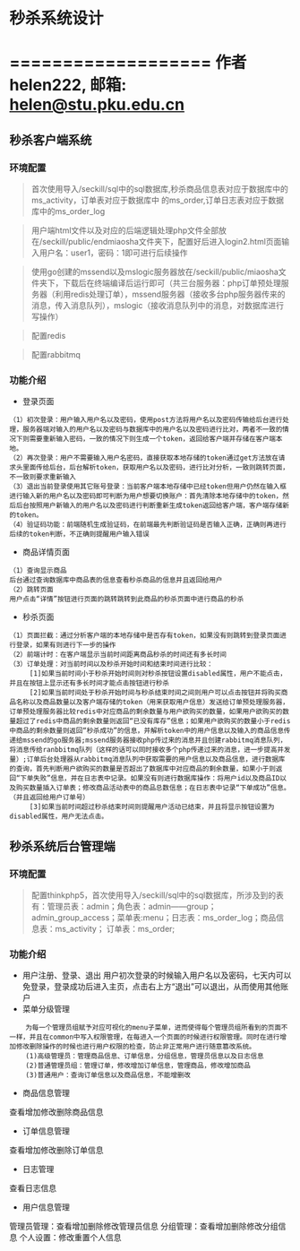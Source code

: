 # 秒杀系统设计
===================
作者 helen222, 邮箱: helen@stu.pku.edu.cn
===================
## 秒杀客户端系统
### 环境配置
> 首次使用导入/seckill/sql中的sql数据库,秒杀商品信息表对应于数据库中的ms_activity，订单表对应于数据库中 的ms_order,订单日志表对应于数据库中的ms_order_log

>用户端html文件以及对应的后端逻辑处理php文件全部放在/seckill/public/endmiaosha文件夹下，配置好后进入login2.html页面输入用户名：user1，密码：1即可进行后续操作

>使用go创建的mssend以及mslogic服务器放在/seckill/public/miaosha文件夹下，下载后在终端编译后运行即可（共三台服务器：php订单预处理服务器（利用redis处理订单），mssend服务器（接收多台php服务器传来的消息，传入消息队列），mslogic（接收消息队列中的消息，对数据库进行写操作）

>配置redis

>配置rabbitmq

### 功能介绍
 + 登录页面
 ~~~
 （1）初次登录：用户输入用户名以及密码，使用post方法将用户名以及密码传输给后台进行处理，服务器端对输入的用户名以及密码与数据库中的用户名以及密码进行比对，两者不一致的情况下则需要重新输入密码，一致的情况下则生成一个token，返回给客户端并存储在客户端本地。
 （2）再次登录：用户不需要输入用户名密码，直接获取本地存储的token通过get方法放在请求头里面传给后台，后台解析token，获取用户名以及密码，进行比对分析，一致则跳转页面，不一致则要求重新输入
 （3）退出当前登录使用其它账号登录：当前客户端本地存储中已经token但用户仍然在输入框进行输入新的用户名以及密码即可判断为用户想要切换账户：首先清除本地存储中的token，然后后台按照用户新输入的用户名以及密码进行判断重新生成token返回给客户端，客户端存储新的token。
 （4）验证码功能：前端随机生成验证码，在前端最先判断验证码是否输入正确，正确则再进行后续的token判断，不正确则提醒用户输入错误
 ~~~
  + 商品详情页面
  ~~~
  （1）查询显示商品
  后台通过查询数据库中商品表的信息查看秒杀商品的信息并且返回给用户
  （2）跳转页面
  用户点击“详情”按钮进行页面的跳转跳转到此商品的秒杀页面中进行商品的秒杀
  ~~~
  + 秒杀页面
   ~~~
  （1）页面拦截：通过分析客户端的本地存储中是否存有token，如果没有则跳转到登录页面进行登录，如果有则进行下一步的操作
  （2）前端计时：在客户端显示当前时间距离商品秒杀的时间还有多长时间
  （3）订单处理：对当前时间以及秒杀开始时间和结束时间进行比较：
        [1]如果当前时间小于秒杀开始时间则对秒杀按钮设置disabled属性，用户不能点击，并且在按钮上显示还有多长时间才能点击按钮进行秒杀
        [2]如果当前时间处于秒杀开始时间与秒杀结束时间之间则用户可以点击按钮并将购买商品名称以及商品数量以及客户端存储的token（用来获取用户信息）发送给订单预处理服务器，订单预处理服务器比较redis中对应商品的剩余数量与用户欲购买的数量，如果用户欲购买的数量超过了redis中商品的剩余数量则返回“已没有库存”信息；如果用户欲购买的数量小于redis中商品的剩余数量则返回“秒杀成功”的信息，并解析token中的用户信息以及输入的商品信息传递给mssend的go服务器;mssend服务器接收php传过来的消息并且创建rabbitmq消息队列，将消息传给ranbbitmq队列（这样的话可以同时接收多个php传递过来的消息，进一步提高并发量）;订单后台处理器从rabbitmq消息队列中获取需要的用户信息以及商品信息，进行数据库的查询，首先判断用户欲购买的数量是否超出了数据库中对应商品的剩余数量，如果小于则返回“下单失败”信息，并在日志表中记录。如果没有则进行数据库操作：将用户id以及商品ID以及购买数量插入订单表；修改商品活动表中的商品总数信息；在日志表中记录“下单成功”信息。（并且返回给用户订单号）
        [3]如果当前时间超过秒杀结束时间则提醒用户活动已结束，并且将显示按钮设置为disabled属性，用户无法点击。
 ~~~
 ## 秒杀系统后台管理端
 ### 环境配置
 > 配置thinkphp5，首次使用导入/seckill/sql中的sql数据库，所涉及到的表有：管理员表：admin；角色表：admin——group；admin_group_access；菜单表:menu；日志表：ms_order_log；商品信息表：ms_activity； 订单表：ms_order;
 
 ### 功能介绍
+ 用户注册、登录、退出
   用户初次登录的时候输入用户名以及密码，七天内可以免登录，登录成功后进入主页，点击右上方“退出”可以退出，从而使用其他账户
+ 菜单分级管理
~~~
    为每一个管理员组赋予对应可视化的menu子菜单，进而使得每个管理员组所看到的页面不一样，并且在common中写入权限管理，在每进入一个页面的时候进行权限管理。同时在进行增加修改删除操作的时候也进行用户权限的检查，防止非正常用户进行随意篡改系统。
    (1)高级管理员：管理商品信息、订单信息，分组信息，管理员信息以及日志信息
    (2)普通管理员组：管理订单，修改增加订单信息，管理商品，修改增加商品
    (3)普通用户：查询订单信息以及商品信息，不能增删改
~~~
+ 商品信息管理

查看增加修改删除商品信息
+ 订单信息管理

查看增加修改删除订单信息
+ 日志管理

查看日志信息
+ 用户信息管理

管理员管理：查看增加删除修改管理员信息
分组管理：查看增加删除修改分组信息
个人设置：修改重置个人信息
    



